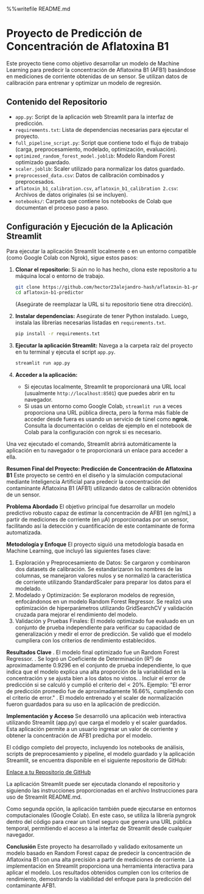 %%writefile README.md
# Proyecto de Predicción de Concentración de Aflatoxina B1

Este proyecto tiene como objetivo desarrollar un modelo de Machine Learning para predecir la concentración de Aflatoxina B1 (AFB1) basándose en mediciones de corriente obtenidas de un sensor. Se utilizan datos de calibración para entrenar y optimizar un modelo de regresión.

## Contenido del Repositorio

*   `app.py`: Script de la aplicación web Streamlit para la interfaz de predicción.
*   `requirements.txt`: Lista de dependencias necesarias para ejecutar el proyecto.
*   `full_pipeline_script.py`: Script que contiene todo el flujo de trabajo (carga, preprocesamiento, modelado, optimización, evaluación).
*   `optimized_random_forest_model.joblib`: Modelo Random Forest optimizado guardado.
*   `scaler.joblib`: Scaler utilizado para normalizar los datos guardado.
*   `preprocessed_data.csv`: Datos de calibración combinados y preprocesados.
*   `aflatoxin_b1_calibration.csv`, `aflatoxin_b1_calibration 2.csv`: Archivos de datos originales (si se incluyen).
*   `notebooks/`: Carpeta que contiene los notebooks de Colab que documentan el proceso paso a paso.

## Configuración y Ejecución de la Aplicación Streamlit

Para ejecutar la aplicación Streamlit localmente o en un entorno compatible (como Google Colab con Ngrok), sigue estos pasos:

1.  **Clonar el repositorio:** Si aún no lo has hecho, clona este repositorio a tu máquina local o entorno de trabajo.
    ```bash
    git clone https://github.com/hector23alejandro-hash/aflatoxin-b1-predictor.git
    cd aflatoxin-b1-predictor
    ```
    (Asegúrate de reemplazar la URL si tu repositorio tiene otra dirección).

2.  **Instalar dependencias:** Asegúrate de tener Python instalado. Luego, instala las librerías necesarias listadas en `requirements.txt`.
    ```bash
    pip install -r requirements.txt
    ```

3.  **Ejecutar la aplicación Streamlit:** Navega a la carpeta raíz del proyecto en tu terminal y ejecuta el script `app.py`.
    ```bash
    streamlit run app.py
    ```

4.  **Acceder a la aplicación:**
    *   Si ejecutas localmente, Streamlit te proporcionará una URL local (usualmente `http://localhost:8501`) que puedes abrir en tu navegador.
    *   Si usas un entorno como Google Colab, `streamlit run` a veces proporciona una URL pública directa, pero la forma más fiable de acceder desde fuera es usando un servicio de túnel como **ngrok**. Consulta la documentación o celdas de ejemplo en el notebook de Colab para la configuración con ngrok si es necesario.

Una vez ejecutado el comando, Streamlit abrirá automáticamente la aplicación en tu navegador o te proporcionará un enlace para acceder a ella.


**Resumen Final del Proyecto: Predicción de Concentración de Aflatoxina B1**
Este proyecto se centró en el diseño y la simulación computacional mediante Inteligencia Artificial para predecir la concentración del contaminante Aflatoxina B1 (AFB1) utilizando datos de calibración obtenidos de un sensor.

**Problema Abordado**
El objetivo principal fue desarrollar un modelo predictivo robusto capaz de estimar la concentración de AFB1 (en ng/mL) a partir de mediciones de corriente (en μA) proporcionadas por un sensor, facilitando así la detección y cuantificación de este contaminante de forma automatizada.

**Metodología y Enfoque**
El proyecto siguió una metodología basada en Machine Learning, que incluyó las siguientes fases clave:

1.  Exploración y Preprocesamiento de Datos: Se cargaron y combinaron dos datasets de calibración. Se estandarizaron los nombres de las columnas, se manejaron valores nulos y se normalizó la característica de corriente utilizando StandardScaler para preparar los datos para el modelado.
2.  Modelado y Optimización: Se exploraron modelos de regresión, enfocándonos en un modelo Random Forest Regressor. Se realizó una optimización de hiperparámetros utilizando GridSearchCV y validación cruzada para mejorar el rendimiento del modelo.
3.  Validación y Pruebas Finales: El modelo optimizado fue evaluado en un conjunto de prueba independiente para verificar su capacidad de generalización y medir el error de predicción. Se validó que el modelo cumpliera con los criterios de rendimiento establecidos.

**Resultados Clave**
. El modelo final optimizado fue un Random Forest Regressor.
. Se logró un Coeficiente de Determinación (R²) de aproximadamente 0.9296 en el conjunto de prueba independiente, lo que indica que el modelo explica una alta proporción de la variabilidad en la concentración y se ajusta bien a los datos no vistos.
. Incluir el error de predicción si se calculó y cumplió el criterio del < 20%. Ejemplo: "El error de predicción promedio fue de aproximadamente 16.66%, cumpliendo con el criterio de error."
. El modelo entrenado y el scaler de normalización fueron guardados para su uso en la aplicación de predicción.

**Implementación y Acceso**
Se desarrolló una aplicación web interactiva utilizando Streamlit (app.py) que carga el modelo y el scaler guardados. Esta aplicación permite a un usuario ingresar un valor de corriente y obtener la concentración de AFB1 predicha por el modelo.

El código completo del proyecto, incluyendo los notebooks de análisis, scripts de preprocesamiento y pipeline, el modelo guardado y la aplicación Streamlit, se encuentra disponible en el siguiente repositorio de GitHub:

[Enlace a tu Repositorio de GitHub](https://github.com/hector23alejandro-hash/aflatoxin-b1-predictor)

La aplicación Streamlit puede ser ejecutada clonando el repositorio y siguiendo las instrucciones proporcionadas en el archivo Instrucciones para uso de Streamlit README.md.

Como segunda opción, la aplicación también puede ejecutarse en entornos computacionales (Google Colab). En este caso, se utiliza la librería pyngrok dentro del código para crear un túnel seguro que genera una URL pública temporal, permitiendo el acceso a la interfaz de Streamlit desde cualquier navegador.

**Conclusión**
Este proyecto ha desarrollado y validado exitosamente un modelo basado en Random Forest capaz de predecir la concentración de Aflatoxina B1 con una alta precisión a partir de mediciones de corriente. La implementación en Streamlit proporciona una herramienta interactiva para aplicar el modelo. Los resultados obtenidos cumplen con los criterios de rendimiento, demostrando la viabilidad del enfoque para la predicción del contaminante AFB1.